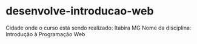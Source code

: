 # desenvolve-introducao-web
Cidade onde o curso está sendo realizado: Itabira MG
Nome da disciplina: Introdução à Programação Web
